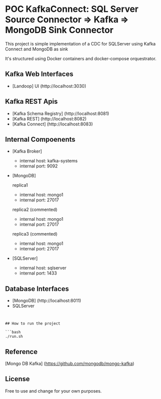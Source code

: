 # POC KafkaConnect: SQL Server Source Connector  => Kafka => MongoDB Sink Connector

This project is simple implementation of a CDC for SQLServer using Kafka Connect and MongoDB as sink

It's structured using Docker containers and docker-compose orquestrator.

## Kafka Web Interfaces
- [Landoop] UI (http://localhost:3030)

## Kafka REST Apis
- [Kafka Schema Registry] (http://localhost:8081)
- [Kafka REST] (http://localhost:8082)
- [Kafka Connect] (http://localhost:8083)

## Internal Compoenents
- [Kafka Broker] 
   - internal host: kafka-systems
   - internal port: 9092

- [MongoDB]
   
  replica1
  - internal host: mongo1
  - internal port: 27017

  replica2 (commented)
  - internal host: mongo1
  - internal port: 27017

  replica3 (commented)
  - internal host: mongo1
  - internal port: 27017

- [SQLServer]

  - internal host: sqlserver
  - internal port: 1433

## Database Interfaces

- [MongoDB] (http://localhost:8011)
- SQLServer
  ```docker-compose -f docker-compose.yml exec sqlserver bash -c '/opt/mssql-tools/bin/sqlcmd -U sa -P $MSSQL_SA_PASSWORD -d kafkaconnect'
```

## How to run the project

```bash
./run.sh
```

## Reference

[Mongo DB Kafka] (https://github.com/mongodb/mongo-kafka)

## License
Free to use and change for your own purposes.
